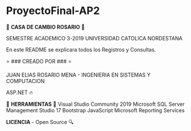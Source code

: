 # ProyectoFinal-AP2
🚀 <B>CASA DE CAMBIO ROSARIO</B> 🚀

SEMESTRE ACADEMICO 3-2019 UNIVERSIDAD CATOLICA NORDESTANA

En este README se explicara todos los Registros y Consultas.

⭐️ ### CREADO POR ### ⭐️

JUAN ELIAS ROSARIO MENA - INGENIERIA EN SISTEMAS Y COMPUTACION

ASP.NET 🔥

🔨 <b>HERRAMIENTAS</b> 🔨
Visual Studio Community 2019
Microsoft SQL Server Management Studio 17
Bootstrap
JavaScript
Microsoft Reporting Services

<b>LICENCIA</b> - Open Source 🔍
